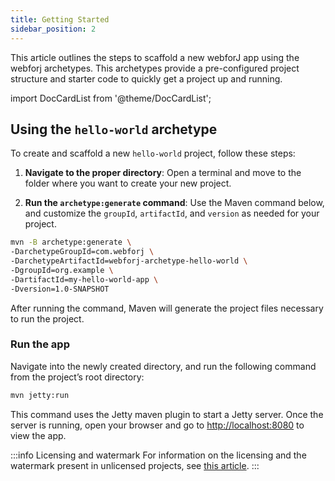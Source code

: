 ```yaml
---
title: Getting Started
sidebar_position: 2
---
```


This article outlines the steps to scaffold a new webforJ app using the webforj archetypes. This archetypes provide a pre-configured project structure and starter code to quickly get a project up and running.

<!-- vale off -->
import DocCardList from '@theme/DocCardList';

<!-- vale on -->


## Using the `hello-world` archetype

To create and scaffold a new `hello-world` project, follow these steps:

1) **Navigate to the proper directory**:
Open a terminal and move to the folder where you want to create your new project.

2) **Run the `archetype:generate` command**:
Use the Maven command below, and customize the `groupId`, `artifactId`, and `version` as needed for your project.

```bash
mvn -B archetype:generate \
-DarchetypeGroupId=com.webforj \
-DarchetypeArtifactId=webforj-archetype-hello-world \
-DgroupId=org.example \
-DartifactId=my-hello-world-app \
-Dversion=1.0-SNAPSHOT
```

After running the command, Maven will generate the project files necessary to run the project.

### Run the app

Navigate into the newly created directory, and run the following command from the project’s root directory:

```bash
mvn jetty:run
```

This command uses the Jetty maven plugin to start a Jetty server. Once the server is running, open your browser and go to [http://localhost:8080](http://localhost:8080) to view the app.

:::info Licensing and watermark
For information on the licensing and the watermark present in unlicensed projects, see [this article](../configuration/licensing-and-watermark).
:::